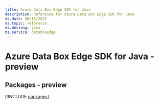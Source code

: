 ```yaml
---
title: Azure Data Box Edge SDK for Java
description: Reference for Azure Data Box Edge SDK for Java
ms.date: 08/15/2025
ms.topic: reference
ms.devlang: java
ms.service: databoxedge
---
```

# Azure Data Box Edge SDK for Java - preview
## Packages - preview
[!INCLUDE [packages](data-box-edge-index.md)]